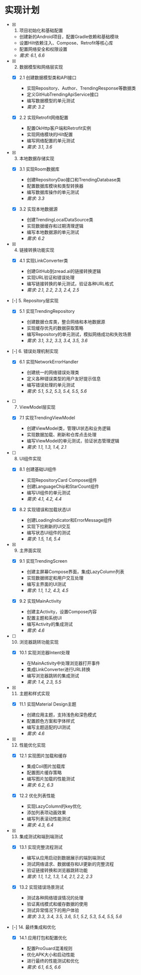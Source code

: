 # 实现计划

- [x] 1. 项目初始化和基础配置





  - 创建新的Android项目，配置Gradle依赖和基础模块
  - 设置Hilt依赖注入、Compose、Retrofit等核心库
  - 配置网络安全和权限设置
  - _需求: 6.1, 6.6_

- [x] 2. 数据模型和网络层实现





  - [x] 2.1 创建数据模型类和API接口


    - 实现Repository、Author、TrendingResponse等数据类
    - 定义GitHubTrendingApiService接口
    - 编写数据模型的单元测试
    - _需求: 3.2_

  - [x] 2.2 实现Retrofit网络配置


    - 配置OkHttp客户端和Retrofit实例
    - 实现网络模块的Hilt配置
    - 编写网络配置的单元测试
    - _需求: 3.1, 3.6_

- [x] 3. 本地数据存储实现





  - [x] 3.1 实现Room数据库


    - 创建RepositoryDao接口和TrendingDatabase类
    - 配置数据库模块和类型转换器
    - 编写数据库操作的单元测试
    - _需求: 3.3_

  - [x] 3.2 实现本地数据源


    - 创建TrendingLocalDataSource类
    - 实现数据缓存和过期清理逻辑
    - 编写本地数据源的单元测试
    - _需求: 6.2_

- [x] 4. 链接转换功能实现




  - [x] 4.1 实现LinkConverter类


    - 创建GitHub到zread.ai的链接转换逻辑
    - 实现URL验证和错误处理
    - 编写链接转换的单元测试，验证各种URL格式
    - _需求: 2.1, 2.2, 2.3, 2.4, 2.5_

- [-] 5. Repository层实现


  - [x] 5.1 实现TrendingRepository



    - 创建数据仓库类，整合网络和本地数据源
    - 实现缓存优先的数据获取策略
    - 编写Repository的单元测试，模拟网络成功和失败场景
    - _需求: 3.1, 3.2, 3.3, 3.4, 3.5, 3.6_

- [-] 6. 错误处理机制实现


  - [x] 6.1 实现NetworkErrorHandler



    - 创建统一的网络错误处理类
    - 定义各种错误类型的用户友好提示信息
    - 编写错误处理的单元测试
    - _需求: 5.1, 5.2, 5.3, 5.4, 5.5, 5.6_

- [ ] 7. ViewModel层实现




  - [x] 7.1 实现TrendingViewModel


    - 创建ViewModel类，管理UI状态和业务逻辑
    - 实现数据加载、刷新和仓库点击处理
    - 编写ViewModel的单元测试，验证状态管理逻辑
    - _需求: 1.1, 1.3, 1.4, 2.1_

- [ ] 8. UI组件实现





  - [x] 8.1 创建基础UI组件


    - 实现RepositoryCard Compose组件
    - 创建LanguageChip和StarCount组件
    - 编写UI组件的单元测试
    - _需求: 4.1, 4.2, 4.4_

  - [x] 8.2 实现错误和加载状态UI


    - 创建LoadingIndicator和ErrorMessage组件
    - 实现下拉刷新的UI交互
    - 编写状态UI组件的测试
    - _需求: 1.5, 1.6, 5.4_

- [x] 9. 主界面实现





  - [x] 9.1 实现TrendingScreen


    - 创建主屏幕Compose界面，集成LazyColumn列表
    - 实现数据绑定和用户交互处理
    - 编写主界面的UI测试
    - _需求: 1.1, 1.2, 4.3, 4.5_

  - [x] 9.2 实现MainActivity


    - 创建主Activity，设置Compose内容
    - 配置主题和系统UI
    - 编写Activity的集成测试
    - _需求: 4.6_

- [ ] 10. 浏览器跳转功能实现




  - [x] 10.1 实现浏览器Intent处理


    - 在MainActivity中处理浏览器打开事件
    - 集成LinkConverter进行URL转换
    - 编写浏览器跳转的集成测试
    - _需求: 1.4, 2.3, 5.5_

- [x] 11. 主题和样式实现




  - [x] 11.1 实现Material Design主题



    - 创建应用主题，支持浅色和深色模式
    - 配置颜色方案和字体样式
    - 编写主题适配的UI测试
    - _需求: 4.6_

- [x] 12. 性能优化实现





  - [x] 12.1 实现图片加载和缓存


    - 集成Coil图片加载库
    - 配置图片缓存策略
    - 编写图片加载的性能测试
    - _需求: 6.2, 6.3_

  - [x] 12.2 优化列表性能


    - 实现LazyColumn的key优化
    - 添加列表项动画效果
    - 编写列表滚动性能测试
    - _需求: 4.3, 6.4_

- [x] 13. 集成测试和端到端测试





  - [x] 13.1 实现完整流程测试


    - 编写从应用启动到数据展示的端到端测试
    - 测试网络请求、数据缓存和UI更新的完整流程
    - 验证链接转换和浏览器跳转功能
    - _需求: 1.1, 1.2, 1.3, 1.4, 2.1, 2.2, 2.3_

  - [x] 13.2 实现错误场景测试


    - 测试各种网络错误情况的处理
    - 验证离线模式和缓存数据的使用
    - 测试异常情况下的用户体验
    - _需求: 3.3, 3.4, 3.5, 3.6, 5.1, 5.2, 5.3, 5.4, 5.5, 5.6_

- [-] 14. 最终集成和优化


  - [x] 14.1 应用打包和配置优化



    - 配置ProGuard混淆规则
    - 优化APK大小和启动性能
    - 进行最终的性能测试和优化
    - _需求: 6.1, 6.5, 6.6_